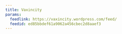 ```yaml
---
title: Vaxincity
params:
  feedlink: https://vaxincity.wordpress.com/feed/
  feedid: ed85bbdef61a9062a456cbec2d8aaef3
---
```

